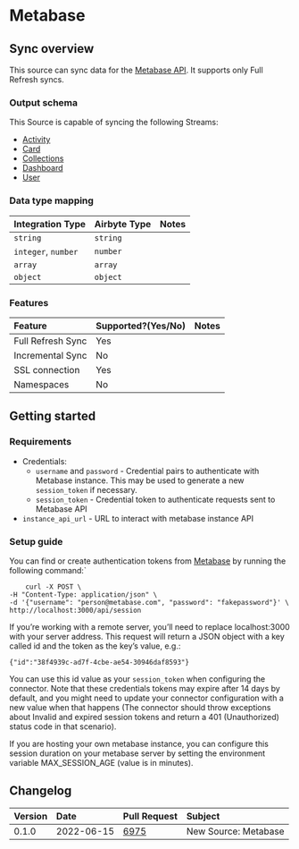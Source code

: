 # Metabase

## Sync overview

This source can sync data for the [Metabase API](https://www.metabase.com/docs/latest/api-documentation.html). It supports only Full Refresh syncs.

### Output schema

This Source is capable of syncing the following Streams:

* [Activity](https://www.metabase.com/docs/latest/api/activity.html#get-apiactivity)
* [Card](https://www.metabase.com/docs/latest/api/card.html#get-apicard)
* [Collections](https://www.metabase.com/docs/latest/api/collection.html#get-apicollection)
* [Dashboard](https://www.metabase.com/docs/latest/api/dashboard.html#get-apidashboard)
* [User](https://www.metabase.com/docs/latest/api/user.html#get-apiuser)

### Data type mapping

| Integration Type | Airbyte Type | Notes |
| :--- | :--- | :--- |
| `string` | `string` |  |
| `integer`, `number` | `number` |  |
| `array` | `array` |  |
| `object` | `object` |  |

### Features

| Feature | Supported?\(Yes/No\) | Notes |
| :--- | :--- | :--- |
| Full Refresh Sync | Yes |  |
| Incremental Sync | No |  |
| SSL connection | Yes |
| Namespaces | No |  |

## Getting started

### Requirements

* Credentials:
  * `username` and `password` - Credential pairs to authenticate with Metabase instance. This may be used to generate a new `session_token` if necessary.
  * `session_token` - Credential token to authenticate requests sent to Metabase API   
* `instance_api_url` - URL to interact with metabase instance API

### Setup guide

You can find or create authentication tokens from [Metabase](https://www.metabase.com/learn/administration/metabase-api.html#authenticate-your-requests-with-a-session-token) by running the following command:`

```
    curl -X POST \
-H "Content-Type: application/json" \
-d '{"username": "person@metabase.com", "password": "fakepassword"}' \
http://localhost:3000/api/session
```

If you’re working with a remote server, you’ll need to replace localhost:3000 with your server address. This request will return a JSON object with a key called id and the token as the key’s value, e.g.:

```
{"id":"38f4939c-ad7f-4cbe-ae54-30946daf8593"}
```

You can use this id value as your `session_token` when configuring the connector.
Note that these credentials tokens may expire after 14 days by default, and you might need to update your connector configuration with a new value when that happens (The connector should throw exceptions about Invalid and expired session tokens and return a 401 (Unauthorized) status code in that scenario).

If you are hosting your own metabase instance, you can configure this session duration on your metabase server by setting the environment variable MAX_SESSION_AGE (value is in minutes).


## Changelog

| Version | Date | Pull Request | Subject |
| :--- | :--- | :--- | :--- |
| 0.1.0 | 2022-06-15 | [6975](https://github.com/airbytehq/airbyte/pull/13752) | New Source: Metabase |

